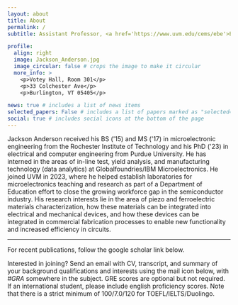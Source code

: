 ```yaml
---
layout: about
title: About
permalink: /
subtitle: Assistant Professor, <a href='https://www.uvm.edu/cems/ebe'>Electrical and Biomedical Engineering, UVM</a>. 

profile:
  align: right
  image: Jackson_Anderson.jpg
  image_circular: false # crops the image to make it circular
  more_info: >
    <p>Votey Hall, Room 301</p>
    <p>33 Colchester Ave</p>
    <p>Burlington, VT 05405</p>

news: true # includes a list of news items
selected_papers: False # includes a list of papers marked as "selected={true}"
social: true # includes social icons at the bottom of the page
---
```

Jackson Anderson received his BS ('15) and MS ('17) in microelectronic engineering from the Rochester Institute of Technology and his PhD ('23) in electrical and computer engineering from Purdue University. He has interned in the areas of in-line test, yield analysis, and manufacturing technology (data analytics) at Globalfoundries/IBM Microelectronics. He joined UVM in 2023, where he helped establish laboratories for microelectronics teaching and research as part of a Department of Education effort to close the growing workforce gap in the semiconductor industry. His research interests lie in the area of piezo and ferroelectric materials characterization, how these materials can be integrated into electrical and mechanical devices, and how these devices can be integrated in commercial fabrication processes to enable new functionality and increased efficiency in circuits. 

---
For recent publications, follow the google scholar link below.

Interested in joining? Send an email with CV, transcript, and summary of your background qualifications and interests using the mail icon below, with *#GRA* somewhere in the subject. GRE scores are optional but not required. If an international student, please include english proficiency scores. Note that there is a strict minimum of 100/7.0/120 for TOEFL/IELTS/Duolingo.

